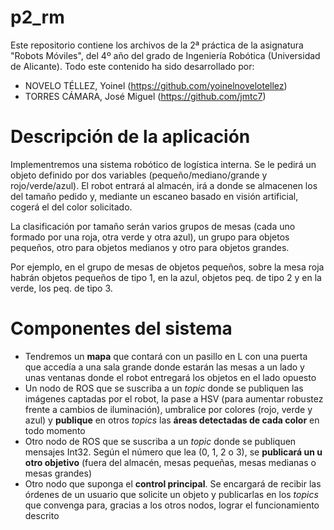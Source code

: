 # p2_rm
Este repositorio contiene los archivos de la 2ª práctica de la asignatura "Robots Móviles", del 4º año del grado de Ingeniería Robótica (Universidad de Alicante). Todo este contenido ha sido desarrollado por:
* NOVELO TÉLLEZ, Yoinel (https://github.com/yoinelnovelotellez)
* TORRES CÁMARA, José Miguel (https://github.com/jmtc7)

# Descripción de la aplicación
Implementremos una sistema robótico de logística interna. Se le pedirá un objeto definido por dos variables (pequeño/mediano/grande y rojo/verde/azul). El robot entrará al almacén, irá a donde se almacenen los del tamaño pedido y, mediante un escaneo basado en visión artificial, cogerá el del color solicitado.

La clasificación por tamaño serán varios grupos de mesas (cada uno formado por una roja, otra verde y otra azul), un grupo para objetos pequeños, otro para objetos medianos y otro para objetos grandes.

Por ejemplo, en el grupo de mesas de objetos pequeños, sobre la mesa roja habrán objetos pequeños de tipo 1, en la azul, objetos peq. de tipo 2 y en la verde, los peq. de tipo 3.

# Componentes del sistema
* Tendremos un **mapa** que contará con un pasillo en L con una puerta que accedía a una sala grande donde estarán las mesas a un lado y unas ventanas donde el robot entregará los objetos en el lado opuesto
* Un nodo de ROS que se suscriba a un *topic* donde se publiquen las imágenes captadas por el robot, la pase a HSV (para aumentar robustez frente a cambios de iluminación), umbralice por colores (rojo, verde y azul) y **publique** en otros *topics* las **áreas detectadas de cada color** en todo momento
* Otro nodo de ROS que se suscriba a un *topic* donde se publiquen mensajes Int32. Según el número que lea (0, 1, 2 o 3), se **publicará un u otro objetivo** (fuera del almacén, mesas pequeñas, mesas medianas o mesas grandes)
* Otro nodo que suponga el **control principal**. Se encargará de recibir las órdenes de un usuario que solicite un objeto y publicarlas en los *topics* que convenga para, gracias a los otros nodos, lograr el funcionamiento descrito
